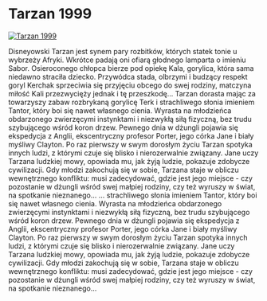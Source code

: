 Tarzan 1999 
=============
[![Tarzan 1999 ](http://vidos.pl/images/player.gif)](http://vidos.pl/tarzan-1999)

 Disneyowski Tarzan jest synem pary rozbitków, których statek tonie u wybrzeży Afryki. Wkrótce padają oni ofiarą głodnego lamparta o imieniu Sabor. Osieroconego chłopca bierze pod opiekę Kala, gorylica, która sama niedawno straciła dziecko. Przywódca stada, olbrzymi i budzący respekt goryl Kerchak sprzeciwia się przyjęciu obcego do swej rodziny, matczyna miłość Kali przezwycięży jednak i tę przeszkodę... Tarzan dorasta mając za towarzyszy zabaw rozbrykaną gorylicę Terk i strachliwego słonia imieniem Tantor, który boi się nawet własnego cienia. Wyrasta na młodzieńca obdarzonego zwierzęcymi instynktami i niezwykłą siłą fizyczną, bez trudu szybującego wśród koron drzew. Pewnego dnia w dżungli pojawia się ekspedycja z Anglii, ekscentryczny profesor Porter, jego córka Jane i biały myśliwy Clayton. Po raz pierwszy w swym dorosłym życiu Tarzan spotyka innych ludzi, z którymi czuje się blisko i nierozerwalnie związany. Jane uczy Tarzana ludzkiej mowy, opowiada mu, jak żyją ludzie, pokazuje zdobycze cywilizacji. Gdy młodzi zakochują się w sobie, Tarzana staje w obliczu wewnętrznego konfliktu: musi zadecydować, gdzie jest jego miejsce - czy pozostanie w dżungli wśród swej małpiej rodziny, czy też wyruszy w świat, na spotkanie nieznanego...  ... strachliwego słonia imieniem Tantor, który boi się nawet własnego cienia. Wyrasta na młodzieńca obdarzonego zwierzęcymi instynktami i niezwykłą siłą fizyczną, bez trudu szybującego wśród koron drzew. Pewnego dnia w dżungli pojawia się ekspedycja z Anglii, ekscentryczny profesor Porter, jego córka Jane i biały myśliwy Clayton. Po raz pierwszy w swym dorosłym życiu Tarzan spotyka innych ludzi, z którymi czuje się blisko i nierozerwalnie związany. Jane uczy Tarzana ludzkiej mowy, opowiada mu, jak żyją ludzie, pokazuje zdobycze cywilizacji. Gdy młodzi zakochują się w sobie, Tarzana staje w obliczu wewnętrznego konfliktu: musi zadecydować, gdzie jest jego miejsce - czy pozostanie w dżungli wśród swej małpiej rodziny, czy też wyruszy w świat, na spotkanie nieznanego...
